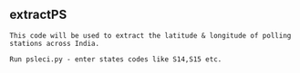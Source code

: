 ## extractPS

`This code will be used to extract the latitude & longitude of polling stations across India.`

`Run psleci.py - enter states codes like S14,S15 etc.` 
